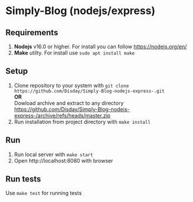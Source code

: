 # Simply-Blog (nodejs/express)

## Requirements
1. **Nodejs** v16.0 or higher. For install you can follow  https://nodejs.org/en/
2. **Make** utilty. For install use ```sudo apt install make```

## Setup
1. Clone repository to your system with ```git clone https://github.com/Disday/Simply-Blog-nodejs-express-.git```\
**OR**\
Dowload archive and extract to any directory https://github.com/Disday/Simply-Blog-nodejs-express-/archive/refs/heads/master.zip
2. Run installation from project directory with ```make install``` 

## Run
1. Run local server with ```make start```
2. Open http://localhost:8080 with browser

## Run tests
Use ```make test``` for running tests
